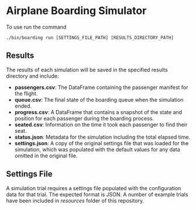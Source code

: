 
Airplane Boarding Simulator
===========================

To use run the command

    ./bin/boarding run [SETTINGS_FILE_PATH] [RESULTS_DIRECTORY_PATH]

Results
-------
   
The results of each simulation will be saved in the specified results directory 
and include:

* __passengers.csv__: The DataFrame containing the passenger manifest for the flight.
* __queue.csv__: The final state of the boarding queue when the simulation ended.
* __progress.csv__: A DataFrame that contains a snapshot of the state and position for each passenger during the boarding process.
* __seated.csv__: Information on the time it took each passenger to find their seat.
* __status.json__: Metadata for the simulation including the total elapsed time.
* __settings.json__: A copy of the original settings file that was loaded for the simulation, which was populated with the default values for any data omitted in the original file.
    
Settings File
-------------

A simulation trial requires a settings file populated with the configuration
data for that trial. The expected format is JSON. A number of example trials 
have been included in _resources_ folder of this repository.
